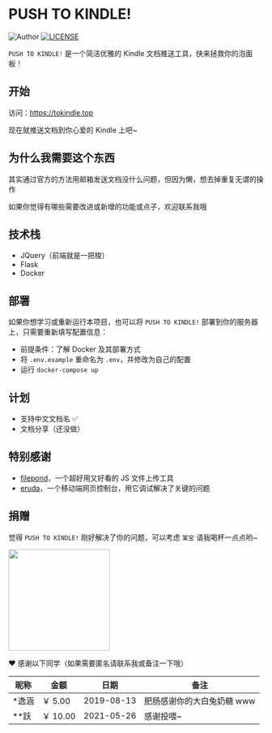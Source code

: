 # PUSH TO KINDLE!

![Author](https://img.shields.io/badge/author-aneureka-orange.svg) [![LICENSE](https://img.shields.io/badge/license-Anti%20996-blue.svg)](https://github.com/996icu/996.ICU/blob/master/LICENSE)

`PUSH TO KINDLE!` 是一个简洁优雅的 Kindle 文档推送工具，快来拯救你的泡面板！

## 开始

访问：<https://tokindle.top>

现在就推送文档到你心爱的 Kindle 上吧~

## 为什么我需要这个东西

其实通过官方的方法用邮箱发送文档没什么问题，但因为懒，想去掉重复无谓的操作

如果你觉得有哪些需要改进或新增的功能或点子，欢迎联系我哦

## 技术栈

- JQuery（前端就是一把梭）
- Flask
- Docker

## 部署

如果你想学习或重新运行本项目，也可以将 `PUSH TO KINDLE!` 部署到你的服务器上，只需要重新填写配置信息：

- 前提条件：了解 Docker 及其部署方式
- 将 `.env.example` 重命名为 `.env`，并修改为自己的配置
- 运行 `docker-compose up`

## 计划

- 支持中文文档名 ✅
- 文档分享（还没做）

## 特别感谢

- [filepond](https://github.com/pqina/filepond)，一个超好用又好看的 JS 文件上传工具
- [eruda](https://github.com/liriliri/eruda)，一个移动端网页控制台，用它调试解决了关键的问题

## 捐赠

觉得 `PUSH TO KINDLE!` 刚好解决了你的问题，可以考虑 `某宝` 请我喝杯一点点哟~

<img width="200px" src="https://i.loli.net/2019/04/07/5ca9ef413e986.jpg" />

❤️ 感谢以下同学（如果需要匿名请联系我或备注一下哦）

| 昵称   | 金额    | 日期       | 备注                       |
| ------ | ------- | ---------- | -------------------------- |
| \*逸涵 | ￥ 5.00 | 2019-08-13 | 肥肠感谢你的大白兔奶糖 www |
| \*\*跃 | ￥ 10.00 | 2021-05-26 | 感谢投喂~ |
